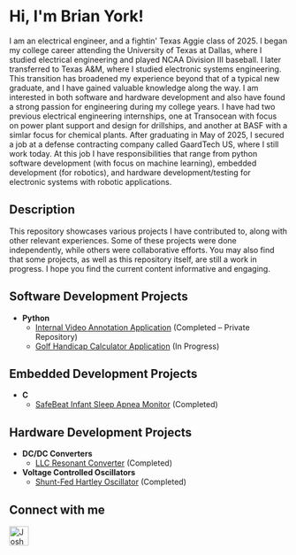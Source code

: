 <h1>Hi, I'm Brian York!</h1>
<p>
  I am an electrical engineer, and a fightin' Texas Aggie class of 2025. 
  I began my college career attending the University of Texas at Dallas, where I studied electrical engineering and played NCAA Division III baseball. 
  I later transferred to Texas A&M, where I studied electronic systems engineering. This transition has broadened my experience beyond that of a typical new graduate, and I have gained valuable knowledge along the way. 
  I am interested in both software and hardware development and also have found a strong passion for engineering during my college years. 
  I have had two previous electrical engineering internships, one at Transocean with focus on power plant support and design for drillships, and another at BASF with a simlar focus for chemical plants. 
  After graduating in May of 2025, I secured a job at a defense contracting company called GaardTech US, where I still work today. At this job I have responsibilities that range from python software development (with focus on machine learning), 
  embedded development (for robotics), and hardware development/testing for electronic systems with robotic applications.  
</p>

<h2> Description </h2>  
  This repository showcases various projects I have contributed to, along with other relevant experiences. Some of these projects were done independently, while others were collaborative efforts. You may also find that some projects, as well as this repository itself, are still a work in progress. I hope you find the current content informative and engaging.

<h2> Software Development Projects </h2>

- <b> Python </b>
  - [Internal Video Annotation Application](https:github.com/byork6/GT-Video-Processor-Demo) (Completed – Private Repository)
  - [Golf Handicap Calculator Application](https://github.com/byork6/Handicap-Calculator-Demo) (In Progress)
 
<h2> Embedded Development Projects </h2>

- <b> C </b>
  - [SafeBeat Infant Sleep Apnea Monitor](https://github.com/byork6/SafeBeat-Infant-Monitor-Demo) (Completed)

<h2> Hardware Development Projects </h2>

- <b> DC/DC Converters </b>
  - [LLC Resonant Converter](https://github.com/byork6/LLC-Resonant-Converter-Demo) (Completed)
- <b> Voltage Controlled Oscillators </b>
  - [Shunt-Fed Hartley Oscillator](https://github.com/byork6/Shunt-Fed-Hartley-Oscillator-Demo) (Completed)
 

<h2> Connect with me</h2>

[<img align="left" alt="JoshMadakor | LinkedIn" width="35px" src="https://cdn-icons-png.flaticon.com/512/174/174857.png" />][linkedin]

[linkedin]: https://www.linkedin.com/in/brian-york-6a86aa263/
